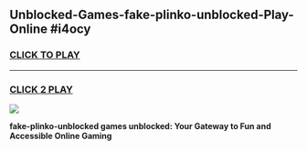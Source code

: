 
## Unblocked-Games-fake-plinko-unblocked-Play-Online #i4ocy
<h3>
<a href="https://news.freeplayer.one?title=fake-plinko-unblocked&ref=3">CLICK TO PLAY</a></h3>
<hr>

<h3>
<a href="https://news.freeplayer.one?title=fake-plinko-unblocked&ref=3">CLICK 2 PLAY</a>
  
</h3>

<a href="https://news.freeplayer.one?title=fake-plinko-unblocked&ref=3"><img src="https://clearcache.store/games.png"></a>


**fake-plinko-unblocked games unblocked: Your Gateway to Fun and Accessible Online Gaming**
